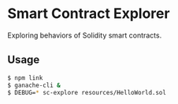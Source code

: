 # Smart Contract Explorer

Exploring behaviors of Solidity smart contracts.

## Usage

```bash
$ npm link
$ ganache-cli &
$ DEBUG=* sc-explore resources/HelloWorld.sol
```
